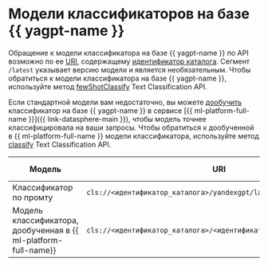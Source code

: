 # Модели классификаторов на базе {{ yagpt-name }}

Обращение к модели классификатора на базе {{ yagpt-name }} по API возможно по ее [URI](https://ru.wikipedia.org/wiki/URI), содержащему [идентификатор каталога](../../../resource-manager/operations/folder/get-id.md). Сегмент `/latest` указывает версию модели и является необязательным. Чтобы обратиться к модели классификатора на базе {{ yagpt-name }}, используйте метод [fewShotClassify](../../text-classification/api-ref/TextClassification/fewShotClassify.md) Text Classification API.

Если стандартной модели вам недостаточно, вы можете [дообучить](../../../datasphere/concepts/models/foundation-models.md#classifier-training) классификатор на базе {{ yagpt-name }} в сервисе [{{ ml-platform-full-name }}]({{ link-datasphere-main }}), чтобы модель точнее классифицировала на ваши запросы. Чтобы обратиться к дообученной в {{ ml-platform-full-name }} модели классификатора, используйте метод [classify](../../text-classification/api-ref/TextClassification/classify.md) Text Classification API.

| Модель | URI | Режим работы |
|---|---|---|
| Классификатор по промту | `cls://<идентификатор_каталога>/yandexgpt/latest` | Синхронный |
| Модель классификатора, дообученная в {{ ml-platform-full-name}} | `cls://<идентификатор_каталога>/<идентификатор_дообученной_модели>` | Синхронный |